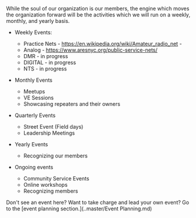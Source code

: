 While the soul of our organization is our members, the engine which moves the organization forward will be the activities which we will run on a weekly, monthly, and yearly basis.

* Weekly Events:
	* Practice Nets - https://en.wikipedia.org/wiki/Amateur_radio_net - 
	* Analog - https://www.aresnyc.org/public-service-nets/
	* DMR - in progress
	* DIGITAL - in progress
	* NTS - in progress

* Monthly Events
	* Meetups
	* VE Sessions
	* Showcasing repeaters and their owners

* Quarterly Events
	* Street Event (Field days)
	* Leadership Meetings

* Yearly Events
	* Recognizing our members
	
* Ongoing events
	* Community Service Events
	* Online workshops
	* Recognizing members
	
	
Don't see an event here? Want to take charge and lead your own event? Go to the [event planning section.](..master/Event Planning.md)